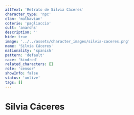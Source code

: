 ```yaml
---
altText: 'Retrato de Silvia Cáceres'
character_type: 'npc'
clan: 'malkavian'
coterie: 'pagliaccio'
cult: 'anarchs'
description: ''
hide: true
image: '../../assets/character_images/silvia-caceres.png'
name: 'Silvia Cáceres'
nationality: 'spanish'
pattern: 'default'
race: 'kindred'
related_characters: []
role: 'censor'
showInfo: false
status: 'unlive'
tags: []
---
```


# Silvia Cáceres
